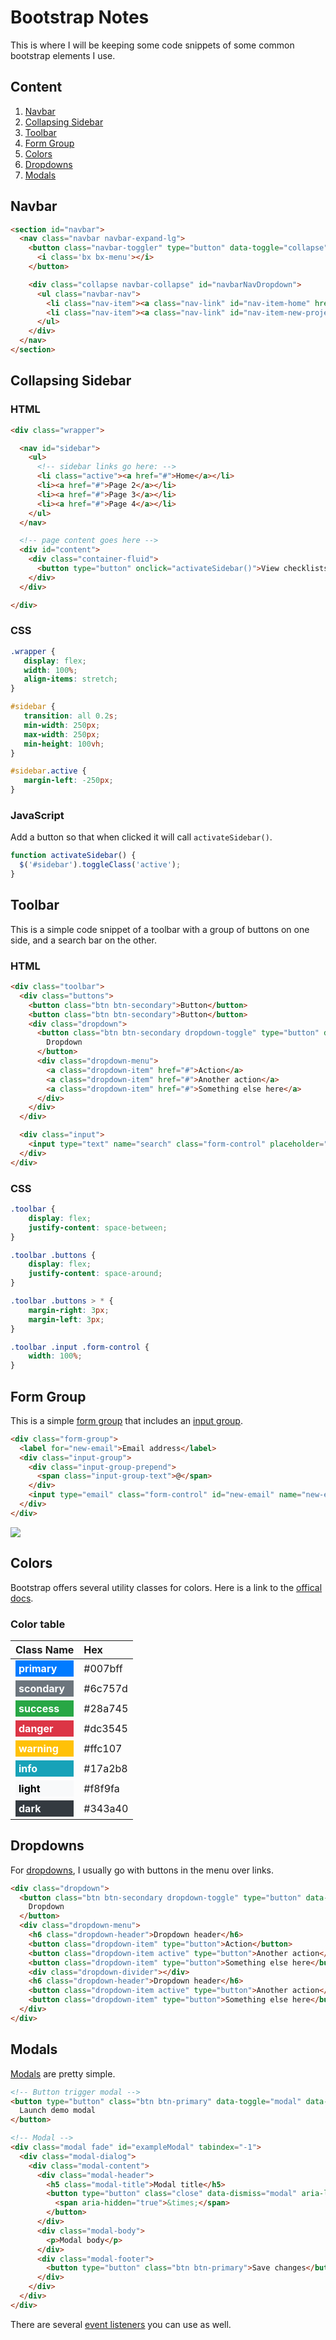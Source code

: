 # Bootstrap Notes

This is where I will be keeping some code snippets of some common bootstrap elements I use.

## Content

1. [Navbar](#navbar)
2. [Collapsing Sidebar](#collapsing-sidebar)
3. [Toolbar](#toolbar)
4. [Form Group](#form-group)
5. [Colors](#colors)
6. [Dropdowns](#dropdowns)
7. [Modals](#modals)


## Navbar

```html
<section id="navbar">
  <nav class="navbar navbar-expand-lg">
    <button class="navbar-toggler" type="button" data-toggle="collapse" data-target="#navbarNavDropdown">
      <i class='bx bx-menu'></i>
    </button>

    <div class="collapse navbar-collapse" id="navbarNavDropdown">
      <ul class="navbar-nav">
        <li class="nav-item"><a class="nav-link" id="nav-item-home" href="index.php">Home</a></li>
        <li class="nav-item"><a class="nav-link" id="nav-item-new-project" href="new-project.php">New Project</a></li>
      </ul>
    </div>
  </nav>
</section>
```

## Collapsing Sidebar

### HTML

```html
<div class="wrapper">

  <nav id="sidebar">
    <ul>
      <!-- sidebar links go here: -->
      <li class="active"><a href="#">Home</a></li>
      <li><a href="#">Page 2</a></li>
      <li><a href="#">Page 3</a></li>
      <li><a href="#">Page 4</a></li>      
    </ul>
  </nav>

  <!-- page content goes here -->
  <div id="content">
    <div class="container-fluid">
      <button type="button" onclick="activateSidebar()">View checklists</button>
    </div>
  </div>

</div>
```

### CSS
```css
.wrapper {
   display: flex;
   width: 100%;
   align-items: stretch;
}

#sidebar {
   transition: all 0.2s;
   min-width: 250px;
   max-width: 250px;
   min-height: 100vh;
}

#sidebar.active {
   margin-left: -250px;
}
```

### JavaScript

Add a button so that when clicked it will call ```activateSidebar()```.

```js
function activateSidebar() {
  $('#sidebar').toggleClass('active');
}
```

## Toolbar

This is a simple code snippet of a toolbar with a group of buttons on one side, and a search bar on the other. 

### HTML

```html
<div class="toolbar">
  <div class="buttons">
    <button class="btn btn-secondary">Button</button>
    <button class="btn btn-secondary">Button</button>
    <div class="dropdown">
      <button class="btn btn-secondary dropdown-toggle" type="button" data-toggle="dropdown">
        Dropdown
      </button>
      <div class="dropdown-menu">
        <a class="dropdown-item" href="#">Action</a>
        <a class="dropdown-item" href="#">Another action</a>
        <a class="dropdown-item" href="#">Something else here</a>
      </div>
    </div>
  </div>

  <div class="input">
    <input type="text" name="search" class="form-control" placeholder="Search...">
  </div>
</div>
```

### CSS

```css
.toolbar {
    display: flex;
    justify-content: space-between;
}

.toolbar .buttons {
    display: flex;
    justify-content: space-around;
}

.toolbar .buttons > * {
    margin-right: 3px;
    margin-left: 3px;
}

.toolbar .input .form-control {
    width: 100%;
}
```

## Form Group

This is a simple [form group](https://getbootstrap.com/docs/4.5/components/forms/#form-groups) that includes an [input group](https://getbootstrap.com/docs/4.5/components/input-group/).

```html
<div class="form-group">
  <label for="new-email">Email address</label>
  <div class="input-group">
    <div class="input-group-prepend">
      <span class="input-group-text">@</span>
    </div>
    <input type="email" class="form-control" id="new-email" name="new-email">
  </div>
</div>
```

<img src="https://static.bookstack.cn/projects/bootstrap-v4.3-en/61d1df6f588286e2e1210165473cc5f8">

## Colors

Bootstrap offers several utility classes for colors. Here is a link to the [offical docs](https://getbootstrap.com/docs/4.5/utilities/colors/).

### Color table

Class Name | Hex
:--- | :---
<div style="background-color: #007bff; color: white; padding: 3px 5px;"><b>primary</b></div> | #007bff
<div style="background-color: #6c757d; color: white; padding: 3px 5px;"><b>scondary</b></div> | #6c757d
<div style="background-color: #28a745; color: white; padding: 3px 5px;"><b>success</b></div> | #28a745
<div style="background-color: #dc3545; color: white; padding: 3px 5px;"><b>danger</b></div> | #dc3545
<div style="background-color: #ffc107; color: white; padding: 3px 5px;"><b>warning</b></div> | #ffc107
<div style="background-color: #17a2b8; color: white; padding: 3px 5px;"><b>info</b></div> | #17a2b8
<div style="background-color: #f8f9fa; color: black; padding: 3px 5px;"><b>light</b></div> | #f8f9fa
<div style="background-color: #343a40; color: white; padding: 3px 5px;"><b>dark</b></div> | #343a40

## Dropdowns

For [dropdowns](https://getbootstrap.com/docs/4.5/components/dropdowns/#menu-items), I usually go with buttons in the menu over links. 

```html
<div class="dropdown">
  <button class="btn btn-secondary dropdown-toggle" type="button" data-toggle="dropdown">
    Dropdown
  </button>
  <div class="dropdown-menu">
    <h6 class="dropdown-header">Dropdown header</h6>
    <button class="dropdown-item" type="button">Action</button>
    <button class="dropdown-item active" type="button">Another action</button>
    <button class="dropdown-item" type="button">Something else here</button>
    <div class="dropdown-divider"></div>
    <h6 class="dropdown-header">Dropdown header</h6>
    <button class="dropdown-item active" type="button">Another action</button>
    <button class="dropdown-item" type="button">Something else here</button>
  </div>
</div>
```

## Modals

[Modals](https://getbootstrap.com/docs/4.5/components/modal/#live-demo) are pretty simple. 

```html
<!-- Button trigger modal -->
<button type="button" class="btn btn-primary" data-toggle="modal" data-target="#exampleModal">
  Launch demo modal
</button>

<!-- Modal -->
<div class="modal fade" id="exampleModal" tabindex="-1">
  <div class="modal-dialog">
    <div class="modal-content">
      <div class="modal-header">
        <h5 class="modal-title">Modal title</h5>
        <button type="button" class="close" data-dismiss="modal" aria-label="Close">
          <span aria-hidden="true">&times;</span>
        </button>
      </div>
      <div class="modal-body">
        <p>Modal body</p>
      </div>
      <div class="modal-footer">
        <button type="button" class="btn btn-primary">Save changes</button>
      </div>
    </div>
  </div>
</div>
```

There are several [event listeners](https://getbootstrap.com/docs/4.5/components/modal/#live-demo) you can use as well.